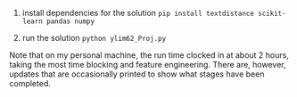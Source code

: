 1. install dependencies for the solution
`pip install textdistance scikit-learn pandas numpy`
   
2. run the solution
`python ylim62_Proj.py`

Note that on my personal machine, the run time clocked in at about 2 hours,
taking the most time blocking and feature engineering. There are, however,
updates that are occasionally printed to show what stages have been completed.
